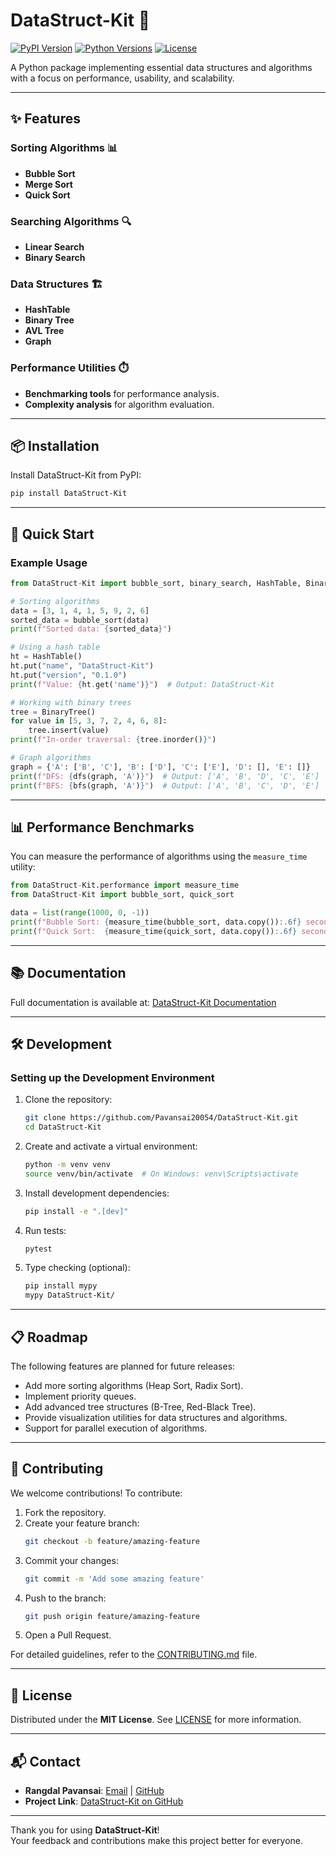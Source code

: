 # DataStruct-Kit 🚀

[![PyPI Version](https://img.shields.io/pypi/v/DataStruct-Kit)](https://pypi.org/project/DataStruct-Kit/)
[![Python Versions](https://img.shields.io/pypi/pyversions/DataStruct-Kit)](https://pypi.org/project/DataStruct-Kit/)
[![License](https://img.shields.io/pypi/l/DataStruct-Kit)](https://opensource.org/licenses/MIT)


A Python package implementing essential data structures and algorithms with a focus on performance, usability, and scalability.

---

## ✨ Features

### Sorting Algorithms 📊
- **Bubble Sort**
- **Merge Sort**
- **Quick Sort**

### Searching Algorithms 🔍
- **Linear Search**
- **Binary Search**

### Data Structures 🏗️
- **HashTable**
- **Binary Tree**
- **AVL Tree**
- **Graph**

### Performance Utilities ⏱️
- **Benchmarking tools** for performance analysis.
- **Complexity analysis** for algorithm evaluation.

---

## 📦 Installation

Install DataStruct-Kit from PyPI:

```bash
pip install DataStruct-Kit
```

---

## 🚀 Quick Start

### Example Usage
```python
from DataStruct-Kit import bubble_sort, binary_search, HashTable, BinaryTree, dfs, bfs

# Sorting algorithms
data = [3, 1, 4, 1, 5, 9, 2, 6]
sorted_data = bubble_sort(data)
print(f"Sorted data: {sorted_data}")

# Using a hash table
ht = HashTable()
ht.put("name", "DataStruct-Kit")
ht.put("version", "0.1.0")
print(f"Value: {ht.get('name')}")  # Output: DataStruct-Kit

# Working with binary trees
tree = BinaryTree()
for value in [5, 3, 7, 2, 4, 6, 8]:
    tree.insert(value)
print(f"In-order traversal: {tree.inorder()}")

# Graph algorithms
graph = {'A': ['B', 'C'], 'B': ['D'], 'C': ['E'], 'D': [], 'E': []}
print(f"DFS: {dfs(graph, 'A')}")  # Output: ['A', 'B', 'D', 'C', 'E']
print(f"BFS: {bfs(graph, 'A')}")  # Output: ['A', 'B', 'C', 'D', 'E']
```

---

## 📊 Performance Benchmarks

You can measure the performance of algorithms using the `measure_time` utility:

```python
from DataStruct-Kit.performance import measure_time
from DataStruct-Kit import bubble_sort, quick_sort

data = list(range(1000, 0, -1))
print(f"Bubble Sort: {measure_time(bubble_sort, data.copy()):.6f} seconds")
print(f"Quick Sort:  {measure_time(quick_sort, data.copy()):.6f} seconds")
```

---

## 📚 Documentation

Full documentation is available at: [DataStruct-Kit Documentation](https://DataStruct-Kit.readthedocs.io)

---

## 🛠️ Development

### Setting up the Development Environment

1. Clone the repository:
   ```bash
   git clone https://github.com/Pavansai20054/DataStruct-Kit.git
   cd DataStruct-Kit
   ```

2. Create and activate a virtual environment:
   ```bash
   python -m venv venv
   source venv/bin/activate  # On Windows: venv\Scripts\activate
   ```

3. Install development dependencies:
   ```bash
   pip install -e ".[dev]"
   ```

4. Run tests:
   ```bash
   pytest
   ```

5. Type checking (optional):
   ```bash
   pip install mypy
   mypy DataStruct-Kit/
   ```

---

## 📋 Roadmap

The following features are planned for future releases:
- Add more sorting algorithms (Heap Sort, Radix Sort).
- Implement priority queues.
- Add advanced tree structures (B-Tree, Red-Black Tree).
- Provide visualization utilities for data structures and algorithms.
- Support for parallel execution of algorithms.

---

## 🤝 Contributing

We welcome contributions! To contribute:
1. Fork the repository.
2. Create your feature branch:
   ```bash
   git checkout -b feature/amazing-feature
   ```
3. Commit your changes:
   ```bash
   git commit -m 'Add some amazing feature'
   ```
4. Push to the branch:
   ```bash
   git push origin feature/amazing-feature
   ```
5. Open a Pull Request.

For detailed guidelines, refer to the [CONTRIBUTING.md](CONTRIBUTING.md) file.

---

## 📄 License

Distributed under the **MIT License**. See [LICENSE](LICENSE) for more information.

---

## 📬 Contact

- **Rangdal Pavansai**: [Email](mailto:pavansai.20066@gmail.com) | [GitHub](https://github.com/Pavansai20054)  
- **Project Link**: [DataStruct-Kit on GitHub](https://github.com/Pavansai20054/DataStruct-Kit)

---


Thank you for using **DataStruct-Kit**!  
Your feedback and contributions make this project better for everyone.